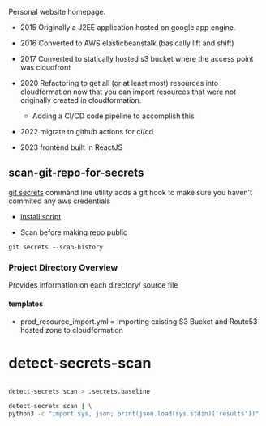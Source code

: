 Personal website homepage.

- 2015 Originally a J2EE application hosted on google app engine.

- 2016 Converted to AWS elasticbeanstalk (basically lift and shift)

- 2017 Converted to statically hosted s3 bucket where the access point was cloudfront

- 2020 Refactoring to get all (or at least most) resources into cloudformation now that you can import resources that were not originally created in cloudformation.
    - Adding a CI/CD code pipeline to accomplish this

- 2022 migrate to github actions for ci/cd 

- 2023 frontend built in ReactJS



## scan-git-repo-for-secrets

[git secrets](https://github.com/awslabs/git-secrets.git) command line utility adds a git hook to make sure you haven't commited any aws credentials


- [install script](requirements/git_secrets.sh)


- Scan before making repo public

```
git secrets --scan-history
```


### Project Directory Overview
Provides information on each directory/ source file




#### templates



- prod_resource_import.yml = Importing existing S3 Bucket and Route53 hosted zone to cloudformation






# detect-secrets-scan

```bash

detect-secrets scan > .secrets.baseline

detect-secrets scan | \
python3 -c "import sys, json; print(json.load(sys.stdin)['results'])"

```